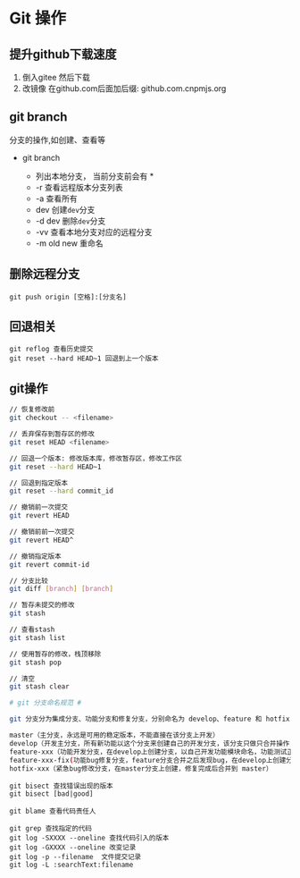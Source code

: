 # Git 操作 #

## 提升github下载速度 ##

1. 倒入gitee 然后下载  
2. 改镜像 在github.com后面加后缀: github.com.cnpmjs.org

## git branch ##

分支的操作,如创建、查看等

- git branch 

	+ 列出本地分支， 当前分支前会有 *
	+ -r 查看远程版本分支列表
	+ -a 查看所有
	+ dev 创建`dev`分支
	+ -d dev 删除`dev`分支
	+ -vv 查看本地分支对应的远程分支
	+ -m old new 重命名

## 删除远程分支 ##

```
git push origin [空格]:[分支名]
```

## 回退相关 ##

```
git reflog 查看历史提交
git reset --hard HEAD~1 回退到上一个版本
```

## git操作 ##
```bash
// 恢复修改前
git checkout -- <filename>

// 丢弃保存到暂存区的修改
git reset HEAD <filename>

// 回退一个版本: 修改版本库，修改暂存区，修改工作区
git reset --hard HEAD~1

// 回退到指定版本
git reset --hard commit_id

// 撤销前一次提交
git revert HEAD 

// 撤销前前一次提交
git revert HEAD^

// 撤销指定版本
git revert commit-id

// 分支比较
git diff [branch] [branch]

// 暂存未提交的修改
git stash

// 查看stash
git stash list

// 使用暂存的修改，栈顶移除
git stash pop

// 清空
git stash clear

# git 分支命名规范 #

git 分支分为集成分支、功能分支和修复分支，分别命名为 develop、feature 和 hotfix，均为单数。不可使用 features、future、hotfixes、hotfixs 等错误名称。

master（主分支，永远是可用的稳定版本，不能直接在该分支上开发）
develop（开发主分支，所有新功能以这个分支来创建自己的开发分支，该分支只做只合并操作，不能直接在该分支上开发）
feature-xxx（功能开发分支，在develop上创建分支，以自己开发功能模块命名，功能测试正常后合并到develop分支）
feature-xxx-fix(功能bug修复分支，feature分支合并之后发现bug，在develop上创建分支修复，之后合并回develop分支。PS:feature分支在申请合并之后，未合并之前还是可以提交代码的，所以feature在合并之前还可以在原分支上继续修复bug)
hotfix-xxx（紧急bug修改分支，在master分支上创建，修复完成后合并到 master）
```

```
git bisect 查找错误出现的版本
git bisect [bad|good]

git blame 查看代码责任人

git grep 查找指定的代码
git log -SXXXX --oneline 查找代码引入的版本
git log -GXXXX --oneline 改变记录
git log -p --filename  文件提交记录
git log -L :searchText:filename
```

